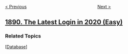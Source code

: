 <!--|This file generated by command(leetcode description); DO NOT EDIT.    |-->
<!--+----------------------------------------------------------------------+-->
<!--|@author    openset <openset.wang@gmail.com>                           |-->
<!--|@link      https://github.com/openset                                 |-->
<!--|@home      https://github.com/openset/leetcode                        |-->
<!--+----------------------------------------------------------------------+-->

[< Previous](../minimum-space-wasted-from-packaging "Minimum Space Wasted From Packaging")
　　　　　　　　　　　　　　　　
[Next >](../cutting-ribbons "Cutting Ribbons")

## [1890. The Latest Login in 2020 (Easy)](https://leetcode.com/problems/the-latest-login-in-2020 "2020年最后一次登录")



### Related Topics
  [[Database](../../tag/database/README.md)]
